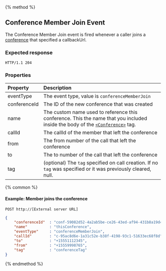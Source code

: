 {% method %}
## Conference Member Join Event
The Conference Member Join event is fired whenever a caller joins a [conference](../verbs/conference.md) that specified a callbackUrl.
### Expected response
```http
HTTP/1.1 204
```

### Properties

| Property     | Description                                                                                                     |
|:----------   |:----------------------------------------------------------------------------------------------------------------|
| eventType    | The event type, value is `conferenceMemberJoin`                                                                 |
| conferenceId | The ID of the new conference that was created |
| name         | The custom name used to reference this conference. This the name that you included inside the body of the [`<Conference>`](../verbs/conference.md) tag.|
| callId       | The callId of the member that left the conference |
| from         | The from number of the call that left the conference |
| to           | The to number of the call that left the conference |
| tag          | (optional) The `tag`  specified on call creation. If no `tag` was specified or it was previously cleared, null. |

{% common %}

#### Example: Member joins the conference

```
POST http://[External server URL]
```

```json
{
    "conferenceId"  : "conf-59082d52-4a2ab5be-ce26-43ed-af94-431b8a19d4e3",
    "name"          : "thisConference",
    "eventType"     : "conferenceMemberJoin",                                                                                                                                                                                                                                                    
    "callId"        : "c-95ac8d6e-1a31c52e-b38f-4198-93c1-51633ec68f8d",
    "to"            : "+15551112345",
    "from"          : "+15559998765",
    "tag"           : "conferenceTag"
}
```

{% endmethod %}

